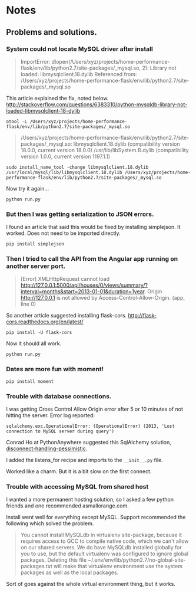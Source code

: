 # Notes

## Problems and solutions.

### System could not locate MySQL driver after install

> ImportError: dlopen(/Users/xyz/projects/home-performance-flask/env/lib/python2.7/site-packages/_mysql.so, 2): Library not loaded: libmysqlclient.18.dylib
>   Referenced from: /Users/xyz/projects/home-performance-flask/env/lib/python2.7/site-packages/_mysql.so

This article explained the fix, noted below. http://stackoverflow.com/questions/6383310/python-mysqldb-library-not-loaded-libmysqlclient-18-dylib

`otool -L /Users/xyz/projects/home-performance-flask/env/lib/python2.7/site-packages/_mysql.so`

>/Users/xyz/projects/home-performance-flask/env/lib/python2.7/site-packages/_mysql.so:
>	libmysqlclient.18.dylib (compatibility version 18.0.0, current version 18.0.0)
>	/usr/lib/libSystem.B.dylib (compatibility version 1.0.0, current version 1197.1.1)
	
`sudo install_name_tool -change libmysqlclient.18.dylib /usr/local/mysql/lib/libmysqlclient.18.dylib /Users/xyz/projects/home-performance-flask/env/lib/python2.7/site-packages/_mysql.so`

Now try it again...

`python run.py`

### But then I was getting serialization to JSON errors.

I found an article that said this would be fixed by installing simplejson. It worked. Does not need to be imported directly.

`pip install simplejson`

### Then I tried to call the API from the Angular app running on another server port. 

> [Error] XMLHttpRequest cannot load http://127.0.0.1:5000/api/houses/0/views/summary/?interval=months&start=2013-01-01&duration=1year. Origin http://127.0.0.1 is not allowed by Access-Control-Allow-Origin. (app, line 0)

So another article suggested installing flask-cors. http://flask-cors.readthedocs.org/en/latest/

`pip install -U flask-cors`

Now it should all work.

`python run.py`

### Dates are more fun with moment!

`pip install moment`

### Trouble with database connections.

I was getting Cross Control Allow Origin error after 5 or 10 minutes of not hitting the server. Error log reported:

`sqlalchemy.exc.OperationalError: (OperationalError) (2013, 'Lost connection to MySQL server during query')`

Conrad Ho at PythonAnywhere suggested this SqlAlchemy solution, [disconnect-handling-pessimistic](http://docs.sqlalchemy.org/en/rel_0_8/core/pooling.html#disconnect-handling-pessimistic).

I added the listens_for recipe and imports to the `__init__.py` file.

Worked like a charm. But it is a bit slow on the first connect.

### Trouble with accessing MySQL from shared host

I wanted a more permanent hosting solution, so I asked a few python friends and one recommended asmallorange.com.

Install went well for everything except MySQL. Support recommended the following which solved the problem.

> You cannot install MySQLdb in virtualenv site-package, because it requires access to GCC to compile native code, which we can't allow on our shared servers. We do have MySQLdb installed globally for you to use, but the default virtualenv was configured to ignore global packages.
  Deleting this file ~/.env/env/lib/python2.7/no-global-site-packages.txt will make that virtualenv environment use the system packages as well as the local packages.

Sort of goes against the whole virtual environment thing, but it works.
